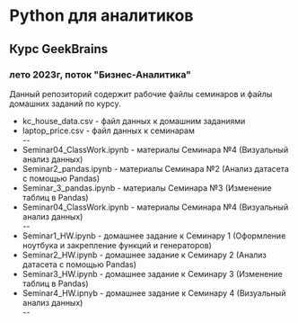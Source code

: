 # Python для аналитиков
## Курс GeekBrains
### лето 2023г, поток "Бизнес-Аналитика"

Данный репозиторий содержит рабочие файлы семинаров и файлы домашних заданий по курсу.

- kc_house_data.csv - файл данных к домашним заданиями
- laptop_price.csv - файл данных к семинарам  
--
- Seminar04_ClassWork.ipynb - материалы Семинара №4 (Визуальный анализ данных)
- Seminar2_pandas.ipynb - материалы Семинара №2 (Анализ датасета с помощью Pandas)
- Seminar_3_pandas.ipynb - материалы Семинара №3 (Изменение таблиц в Pandas)
- Seminar04_ClassWork.ipynb - материалы Семинара №4 (Визуальный анализ данных)  
--
- Seminar1_HW.ipynb - домашнее задание к Семинару 1 (Оформление ноутбука и закрепление функций и генераторов)
- Seminar2_HW.ipynb - домашнее задание к Семинару 2 (Анализ датасета с помощью Pandas)
- Seminar3_HW.ipynb - домашнее задание к Семинару 3 (Изменение таблиц в Pandas)
- Seminar4_HW.ipnyb - домашнее задание к Семинару 4 (Визуальный анализ данных)  
--

